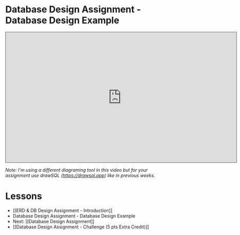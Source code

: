 # Database Design Assignment - Database Design Example

<iframe src="https://egator.hosted.panopto.com/Panopto/Pages/Embed.aspx?id=f7aec8fd-4eb1-4e02-a23f-b12401592fb7&autoplay=false&offerviewer=true&showtitle=true&showbrand=true&captions=false&interactivity=all" height="405" width="720" style="border: 1px solid #464646;" allowfullscreen allow="autoplay" aria-label="Panopto Embedded Video Player"></iframe>

*Note: I'm using a different diagraming tool in this video but for your assignment use drawSQL (https://drawsql.app) like in previous weeks.*
# Lessons
- [[ERD & DB Design Assignment - Introduction]]
- Database Design Assignment - Database Design Example
- Next: [[Database Design Assignment]]
- [[Database Design Assignment - Challenge (5 pts Extra Credit)]]